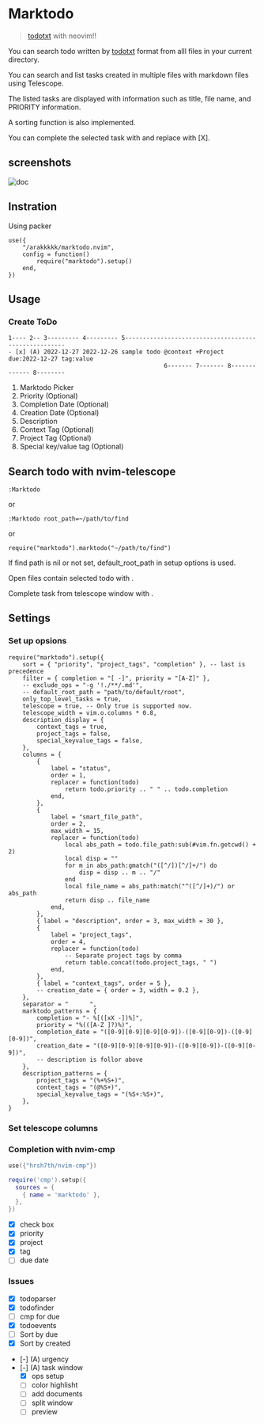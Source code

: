 # Marktodo
> [todotxt](https://ericasadun.com/2019/11/13/lightweight-to-do-list-formatting/) with neovim!!

You can search todo written by [todotxt](https://ericasadun.com/2019/11/13/lightweight-to-do-list-formatting/) format from alll files in your current directory.

You can search and list tasks created in multiple files with markdown files using Telescope.

The listed tasks are displayed with information such as title, file name, and PRIORITY information.

A sorting function is also implemented.

You can complete the selected task with <C-d> and replace with [X].

## screenshots
![doc](doc/doc.gif)

## Instration
Using packer
```
use({
	"/arakkkkk/marktodo.nvim",
	config = function()
		require("marktodo").setup()
	end,
})
```

## Usage

### Create ToDo
```
1---- 2-- 3--------- 4--------- 5-----------------------------------------------------
- [x] (A) 2022-12-27 2022-12-26 sample todo @context +Project due:2022-12-27 tag:value
                                            6------- 7------- 8------------- 8--------
```
1. Marktodo Picker
2. Priority (Optional)
3. Completion Date (Optional)
4. Creation Date (Optional)
5. Description
6. Context Tag (Optional)
7. Project Tag (Optional)
8. Special key/value tag (Optional)

## Search todo with nvim-telescope
```
:Marktodo
```
or
```
:Marktodo root_path=~/path/to/find
```
or
```
require("marktodo").marktodo("~/path/to/find")
```

If find path is nil or not set, default_root_path in setup options is used.

Open files contain selected todo with <CR>.

Complete task from telescope window with <C-d>.

## Settings
### Set up opsions
```
require("marktodo").setup({
	sort = { "priority", "project_tags", "completion" }, -- last is precedence
	filter = { completion = "[ -]", priority = "[A-Z]" },
	-- exclude_ops = "-g '!./**/.md'",
	-- default_root_path = "path/to/default/root",
	only_top_level_tasks = true,
	telescope = true, -- Only true is supported now.
	telescope_width = vim.o.columns * 0.8,
	description_display = {
		context_tags = true,
		project_tags = false,
		special_keyvalue_tags = false,
	},
	columns = {
		{
			label = "status",
			order = 1,
			replacer = function(todo)
				return todo.priority .. " " .. todo.completion
			end,
		},
		{
			label = "smart_file_path",
			order = 2,
			max_width = 15,
			replacer = function(todo)
				local abs_path = todo.file_path:sub(#vim.fn.getcwd() + 2)
				local disp = ""
				for m in abs_path:gmatch("([^/])[^/]+/") do
					disp = disp .. m .. "/"
				end
				local file_name = abs_path:match("^([^/]+)/") or abs_path
				return disp .. file_name
			end,
		},
		{ label = "description", order = 3, max_width = 30 },
		{
			label = "project_tags",
			order = 4,
			replacer = function(todo)
				-- Separate project tags by comma
				return table.concat(todo.project_tags, " ")
			end,
		},
		{ label = "context_tags", order = 5 },
		-- creation_date = { order = 3, width = 0.2 },
	},
	separator = "      ",
	marktodo_patterns = {
		completion = "- %[([xX -])%]",
		priority = "%(([A-Z ]?)%)",
		completion_date = "([0-9][0-9][0-9][0-9])-([0-9][0-9])-([0-9][0-9])",
		creation_date = "([0-9][0-9][0-9][0-9])-([0-9][0-9])-([0-9][0-9])",
		-- description is follor above
	},
	description_patterns = {
		project_tags = "(%+%S+)",
		context_tags = "(@%S+)",
		special_keyvalue_tags = "(%S+:%S+)",
	},
}
```
### Set telescope columns
### Completion with nvim-cmp
```lua
use({"hrsh7th/nvim-cmp"})

require('cmp').setup({
  sources = {
    { name = 'marktodo' },
  },
})
```
- [x] check box
- [x] priority
- [x] project
- [x] tag
- [ ] due date

### Issues
- [x] todoparser
- [x] todofinder
- [ ] cmp for due
- [X] todoevents
- [ ] Sort by due
- [X] Sort by created
- [-] (A) urgency
- [-] (A) task window
	- [x] ops setup
	- [ ] color highlisht
	- [ ] add documents
	- [ ] split window
	- [ ] preview
